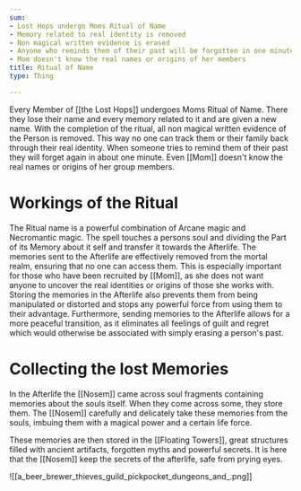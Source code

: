 ```yaml
---
sum:
- Lost Hops undergo Moms Ritual of Name
- Memory related to real identity is removed
- Non magical written evidence is erased
- Anyone who reminds them of their past will be forgotten in one minute
- Mom doesn't know the real names or origins of her members
title: Ritual of Name
type: Thing

---
```


Every Member of [[the Lost Hops]] undergoes Moms Ritual of Name. There they lose their name and every memory related to it and are given a new name. With the completion of the ritual, all non magical written evidence of the Person is removed. This way no one can track them or their family back through their real identity. When someone tries to remind them of their past they will forget again in about one minute. Even [[Mom]] doesn't know the real names or origins of her group members.

# Workings of the Ritual
The Ritual name is a powerful combination of Arcane magic and Necromantic magic. The spell touches a persons soul and dividing the Part of its Memory about it self and transfer it towards the Afterlife. The memories sent to the Afterlife are effectively removed from the mortal realm, ensuring that no one can access them. This is especially important for those who have been recruited by [[Mom]], as she does not want anyone to uncover the real identities or origins of those she works with. Storing the memories in the Afterlife also prevents them from being manipulated or distorted and stops any powerful force from using them to their advantage. Furthermore, sending memories to the Afterlife allows for a more peaceful transition, as it eliminates all feelings of guilt and regret which would otherwise be associated with simply erasing a person's past.

# Collecting the lost Memories
In the Afterlife the [[Nosem]] came across soul fragments containing memories about the souls itself. When they come across some, they store them.  The [[Nosem]] carefully and delicately take these memories from the souls, imbuing them with a magical power and a certain life force. 

These memories are then stored in the [[Floating Towers]], great structures filled with ancient artifacts, forgotten myths and powerful secrets. It is here that the [[Nosem]] keep the secrets of the afterlife, safe from prying eyes.


![[a_beer_brewer_thieves_guild_pickpocket_dungeons_and_.png]]
